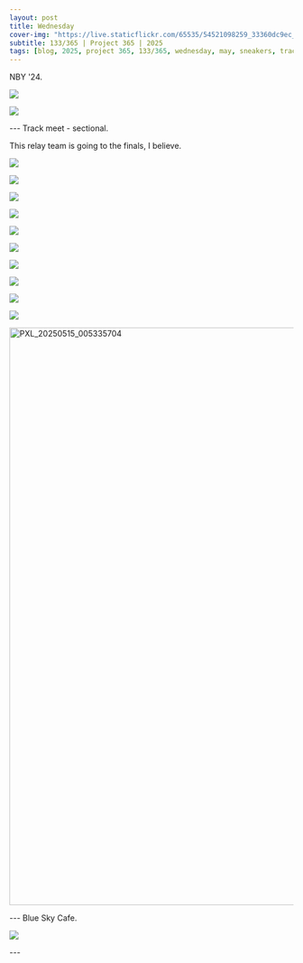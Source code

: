 ```yaml
---
layout: post
title: Wednesday
cover-img: "https://live.staticflickr.com/65535/54521098259_33360dc9ec_h.jpg"
subtitle: 133/365 | Project 365 | 2025
tags: [blog, 2025, project 365, 133/365, wednesday, may, sneakers, track meet]
---
```

<style>
  .intro-header.big-img {
    background-position:center; 
  }
</style>
NBY '24.
<p class="post-img-wrap">
  <img src="https://live.staticflickr.com/65535/54521098259_33360dc9ec_h.jpg">
</p>
<p class="post-img-wrap">
  <img src="https://live.staticflickr.com/65535/54521264215_97390965b0_h.jpg">
</p>
---
Track meet - sectional.

This relay team is going to the finals, I believe.
<p class="post-img-wrap">
  <img src="https://live.staticflickr.com/65535/54521715272_b0bce700c1_h.jpg">
</p>
<p class="post-img-wrap">
  <img src="https://live.staticflickr.com/65535/54522834738_f378a80b98_h.jpg">
</p>
<p class="post-img-wrap">
  <img src="https://live.staticflickr.com/65535/54521715017_e5e68e3b5b_h.jpg">
</p>
<p class="post-img-wrap">
  <img src="https://live.staticflickr.com/65535/54522774824_7976a05449_h.jpg">
</p>
<p class="post-img-wrap">
  <img src="https://live.staticflickr.com/65535/54522941725_46434ad2e9_h.jpg">
</p>
<p class="post-img-wrap">
  <img src="https://live.staticflickr.com/65535/54522941630_af4ed5c434_h.jpg">
</p>
<p class="post-img-wrap">
  <img src="https://live.staticflickr.com/65535/54522582596_8709c16de1_h.jpg">
</p>
<p class="post-img-wrap">
  <img src="https://live.staticflickr.com/65535/54522941340_82e6db02d8_h.jpg">
</p>
<p class="post-img-wrap">
  <img src="https://live.staticflickr.com/65535/54522582401_ed206f9d1f_h.jpg">
</p>
<p class="post-img-wrap">
  <img src="https://live.staticflickr.com/65535/54521714387_41dd48c333_h.jpg">
</p>
<p class="post-img-wrap">
  <a data-flickr-embed="true" href="https://www.flickr.com/gp/sling_flickr/e2ZS9484g1" title="PXL_20250515_005335704">
    <img src="https://live.staticflickr.com/31337/54521265720_97ef77fc00_b.jpg" width="1024" alt="PXL_20250515_005335704"/></a>
    <script async src="//embedr.flickr.com/assets/client-code.js" charset="utf-8"></script>
</p>
---
Blue Sky Cafe.
<p class="post-img-wrap">
  <img src="https://live.staticflickr.com/65535/54521168038_a24979c6fd_h.jpg">
</p>
---


